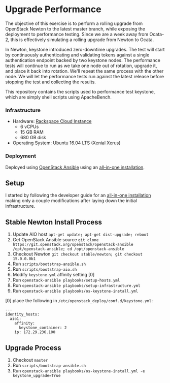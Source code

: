 # Upgrade Performance

The objective of this exercise is to perform a rolling upgrade from OpenStack
Newton to the latest master branch, while exposing the deployment to
performance testing. Since we are a week away from Ocata-2, this is effectively
simulating a rolling upgrade from Newton to Ocata.

In Newton, keystone introduced zero-downtime upgrades. The test will start by
continuously authenticating and validating tokens against a single
authentication endpoint backed by two keystone nodes. The performance tests
will continue to run as we take one node out of rotation, upgrade it, and place
it back into rotation. We'll repeat the same process with the other node. We
will let the performance tests run against the latest release before stopping
the test and collecting the results.

This repository contains the scripts used to performance test keystone, which
are simply shell scripts using ApacheBench.

### Infrastructure

* Hardware: [Rackspace Cloud Instance](https://www.rackspace.com/en-us/cloud/servers)
    - 6 vCPUs
    - 15 GB RAM
    - 680 GB disk
* Operating System: Ubuntu 16.04 LTS (Xenial Xerus)

### Deployment

Deployed using [OpenStack Ansible](http://docs.openstack.org/developer/openstack-ansible/) using
an [all-in-one installation](http://docs.openstack.org/developer/openstack-ansible/developer-docs/quickstart-aio.html).

## Setup

I started by following the developer guide for an [all-in-one
installation](http://docs.openstack.org/developer/openstack-ansible/developer-docs/quickstart-aio.html)
making only a couple modifications after laying down the initial infrastructure.

## Stable Newton Install Process

1. Update AIO host `apt-get update; apt-get dist-upgrade; reboot`
2. Get OpenStack Ansible source `git clone https://git.openstack.org/openstack/openstack-ansible /opt/openstack-ansible; cd /opt/openstack-ansible`
3. Checkout Newton `git checkout stable/newton; git checkout 15.0.0.0b1`
4. Run `scripts/bootstrap-ansible.sh`
5. Run `scripts/bootstrap-aio.sh`
6. Modify `keystone.yml` affinity setting [0]
7. Run `openstack-ansible playbooks/setup-hosts.yml`
8. Run `openstack-ansible playbooks/setup-infrastructure.yml`
9. Run `openstack-ansible playbooks/os-keystone-install.yml`

[0] place the following in `/etc/openstack_deploy/conf.d/keystone.yml`:

```
---
identity_hosts:
  aio1:
    affinity:
      keystone_container: 2
    ip: 172.29.236.100
```

## Upgrade Process

1. Checkout `master`
2. Run `scripts/bootstrap-ansible.sh`
3. Run `openstack-ansible playbooks/os-keystone-install.yml -e keystone_upgrade=True`

